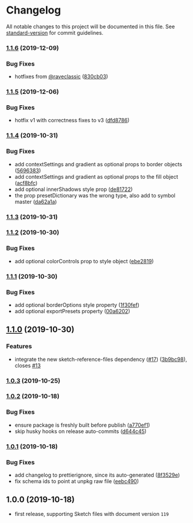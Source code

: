# Changelog

All notable changes to this project will be documented in this file. See [standard-version](https://github.com/conventional-changelog/standard-version) for commit guidelines.

### [1.1.6](https://github.com/sketch-hq/sketch-file-format/compare/v1.1.4...v1.1.6) (2019-12-09)


### Bug Fixes

* hotfixes from [@raveclassic](https://github.com/raveclassic) ([830cb03](https://github.com/sketch-hq/sketch-file-format/commit/830cb03d66c5c16f1e34a6315a980475cfe5f0d1))

### [1.1.5](https://github.com/sketch-hq/sketch-file-format/compare/v1.1.4...v1.1.5) (2019-12-06)


### Bug Fixes

* hotfix v1 with correctness fixes to v3 ([dfd8786](https://github.com/sketch-hq/sketch-file-format/commit/dfd8786ea56d93e3fd117c7a7b33b83fe44d72ab))

### [1.1.4](https://github.com/sketch-hq/sketch-file-format/compare/v1.1.3...v1.1.4) (2019-10-31)


### Bug Fixes

* add contextSettings and gradient as optional props to border objects ([5696383](https://github.com/sketch-hq/sketch-file-format/commit/569638390f5002447670ecb9342e624ec6d03223))
* add contextSettings and gradient as optional props to the fill object ([acf8bfc](https://github.com/sketch-hq/sketch-file-format/commit/acf8bfc6a2ae210179049a038842a0d879e21d10))
* add optional innerShadows style prop ([de81722](https://github.com/sketch-hq/sketch-file-format/commit/de8172260d331fc5e16df5ec186d44a53997ee69))
* the prop presetDictionary was the wrong type, also add to symbol master ([da62a1a](https://github.com/sketch-hq/sketch-file-format/commit/da62a1aee46b344f73272ead1d675d6564c95a7d))

### [1.1.3](https://github.com/sketch-hq/sketch-file-format/compare/v1.1.2...v1.1.3) (2019-10-31)

### [1.1.2](https://github.com/sketch-hq/sketch-file-format/compare/v1.1.1...v1.1.2) (2019-10-30)


### Bug Fixes

* add optional colorControls prop to style object ([ebe2819](https://github.com/sketch-hq/sketch-file-format/commit/ebe28199df54445ac8e7ecb87319fa3d5cf71f6a))

### [1.1.1](https://github.com/sketch-hq/sketch-file-format/compare/v1.1.0...v1.1.1) (2019-10-30)


### Bug Fixes

* add optional borderOptions style property ([1f30fef](https://github.com/sketch-hq/sketch-file-format/commit/1f30fef7d550bd9feb96ffb49bd8de21b8111a46))
* add optional exportPresets property ([00a6202](https://github.com/sketch-hq/sketch-file-format/commit/00a62022806ed6da0ba5aec3cf5454ade0a7dbac))

## [1.1.0](https://github.com/sketch-hq/sketch-file-format/compare/v1.0.3...v1.1.0) (2019-10-30)


### Features

* integrate the new sketch-reference-files dependency ([#17](https://github.com/sketch-hq/sketch-file-format/issues/17)) ([3b9bc98](https://github.com/sketch-hq/sketch-file-format/commit/3b9bc9891092ca63ae94d17ada9811908ac53d49)), closes [#13](https://github.com/sketch-hq/sketch-file-format/issues/13)

### [1.0.3](https://github.com/sketch-hq/sketch-file-format/compare/v1.0.2...v1.0.3) (2019-10-25)

### [1.0.2](https://github.com/sketch-hq/sketch-file-format/compare/v1.0.1...v1.0.2) (2019-10-18)


### Bug Fixes

* ensure package is freshly built before publish ([a770ef1](https://github.com/sketch-hq/sketch-file-format/commit/a770ef1117c6c61b082b865c780e3b9002a3b043))
* skip husky hooks on release auto-commits ([d644c45](https://github.com/sketch-hq/sketch-file-format/commit/d644c45f8a100291c87a1b1a0fdd2ca99935d429))

### [1.0.1](https://github.com/sketch-hq/sketch-file-format/compare/v1.0.0...v1.0.1) (2019-10-18)


### Bug Fixes

* add changelog to prettierignore, since its auto-generated ([8f3529e](https://github.com/sketch-hq/sketch-file-format/commit/8f3529e857fe76a5ba294291cdba08a34cab83ff))
* fix schema ids to point at unpkg raw file ([eebc490](https://github.com/sketch-hq/sketch-file-format/commit/eebc490adc7b8c8df468d33141a99393d083d8bd))

## 1.0.0 (2019-10-18)

* first release, supporting Sketch files with document version `119`